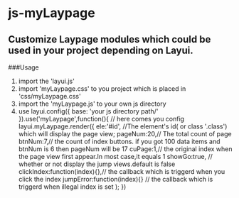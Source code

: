 # js-myLaypage
## Customize Laypage modules which could be used in your project depending on Layui.
###Usage
  1. import the 'layui.js'
  2. import 'myLaypage.css' to you project which is placed in 'css/myLaypage.css'
  3. import the 'myLaypage.js' to your own js directory
  4. use 
        layui.config({
             base: 'your js directory path/'
        }).use('myLaypage',function(){
             // here comes you config
             layui.myLaypage.render({
                ele:'#id', //The  element's id( or class '.class')  which will display the page view;
                pageNum:20,// The total count of page 
                btnNum:7,// the count of index buttons. if you got 100 data items and btnNum is 6 then pageNum will be 17
                cuPage:1,// the original index  when the page view first appear.In most case,it equals 1
                showGo:true, // whether or not display the jump views.default is false
                clickIndex:function(index){},// the callback which is triggerd when you click the index
                jumpError:function(index){} // the callback which is triggerd when illegal index is set
             );
        })
